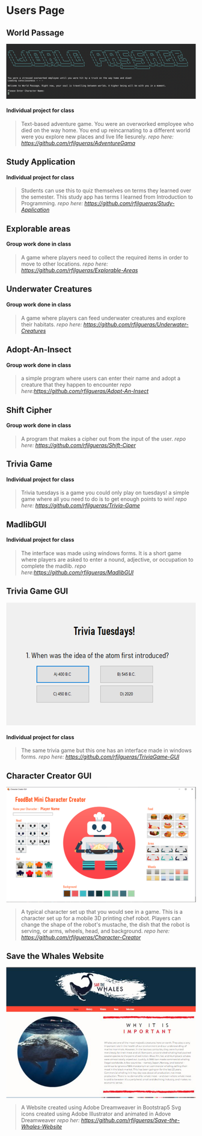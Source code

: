 # Users Page

## World Passage
![ScreenShot](/images/WorldPassage.png)
#### Individual project for class
> Text-based adventure game. You were an overworked employee who died on the way home. You end up reincarnating to a 
> different world were you explore new places and live life liesurely.
*repo here: https://github.com/rfilgueras/AdventureGama*

## Study Application
#### Individual project for class
> Students can use this to quiz themselves on terms they learned over the semester. This study app has terms I 
> learned from Introduction to Programming.
*repo here: https://github.com/rfilgueras/Study-Application*

## Explorable areas
#### Group work done in class
> A game where players need to collect the required items in order to move to other locations.
*repo here: https://github.com/rfilgueras/Explorable-Areas*

## Underwater Creatures
#### Group work done in class
> A game where players can feed underwater creatures and explore their habitats.
*repo here: https://github.com/rfilgueras/Underwater-Creatures*

## Adopt-An-Insect
#### Group work done in class
> a simple program where users can enter their name and adopt a creature that they happen to encounter
*repo here:https://github.com/rfilgueras/Adopt-An-Insect*

## Shift Cipher
#### Group work done in class
> A program that makes a cipher out from the input of the user.
*repo here: https://github.com/rfilgueras/Shift-Ciper*

## Trivia Game
#### Individual project for class
> Trivia tuesdays is a game you could only play on tuesdays! a simple game where all you need to do is to get 
> enough points to win! 
*repo here: https://github.com/rfilgueras/Trivia-Game*

## MadlibGUI
#### Individual project for class
> The interface was made using windows forms. It is a short game where players are asked to enter a nound, 
> adjective, or occupation to complete the madlib.
*repo here:https://github.com/rfilgueras/MadlibGUI*

## Trivia Game GUI
![ScreenShot](/images/TriviaGameGUI.png)
#### Individual project for class
> The same trivia game but this one has an interface made in windows forms. 
*repo here: https://github.com/rfilgueras/TriviaGame-GUI*

## Character Creator GUI
![ScreenShot](/images/CharacterCreator.png)
> A typical character set up that you would see in a game. This is a character set up for a mobile 3D printing
> chef robot. Players can change the shape of the robot's mustache, the dish that the robot is serving, or
> arms, wheels, head, and background. 
*repo here: https://github.com/rfilgueras/Character-Creator*

## Save the Whales Website
![ScreenShot](/images/website_screenshot.JPG)
> A Website created using Adobe Dreamweaver in Bootstrap5
> Svg icons created using Adobe Illustrator and animated in Adove Dreamweaver
*repo her:  https://github.com/rfilgueras/Save-the-Whales-Website*
